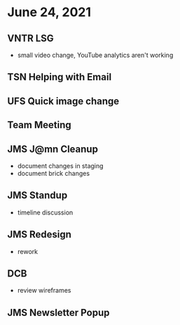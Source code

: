 # June 24, 2021

## VNTR LSG 
- small video change, YouTube analytics aren't working

## TSN Helping with Email

## UFS Quick image change

## Team Meeting

## JMS J@mn Cleanup
- document changes in staging
- document brick changes

## JMS Standup
- timeline discussion

## JMS Redesign
- rework

## DCB 
- review wireframes

## JMS Newsletter Popup